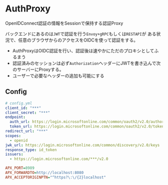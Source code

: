 # AuthProxy

OpenIDConnect認証の情報をSessionで保持する認証Proxy

バックエンドにあるのは`JWT`で認証を行う`Envoy+gRPC`もしくは`RESTAPI`が
ある状況で、任意のブラウザからのアクセスをOIDCを使って認証をする。

- AuthProxyはOIDC認証を行い、認証後は速やかにただのプロキシとしてふるまう
- 認証済みのセッションは必ず`Authorization`ヘッダーにJWTを書き込んで次のサーバーにProxyする。
- ユーザーで必要なヘッダーの追加も可能にする


## Config

```yaml
# config.yml
client_id: "***"
client_secret: "***"
endpoint:
  auth_url: https://login.microsoftonline.com/common/oauth2/v2.0/authorize
  token_url: https://login.microsoftonline.com/common/oauth2/v2.0/token
redirect_url: "***"
scopes:
  - openid
jwk_url: https://login.microsoftonline.com/common/discovery/v2.0/keys
response_type: id_token
issuers: 
  - https://login.microsoftonline.com/***/v2.0
```

```ini
APX_PORT=8989
APX_FORWARDTO=http://localhost:8080
APX_ACCEPTORIGINPTN="^https?\:\/{2}localhost"
```